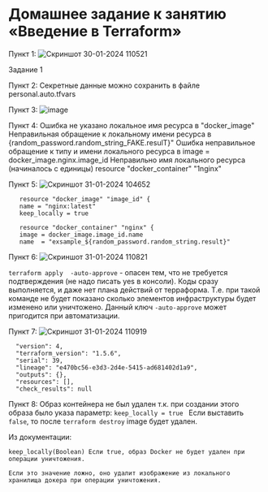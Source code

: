 # Домашнее задание к занятию «Введение в Terraform»

Пункт 1: ![Скриншот 30-01-2024 110521](https://github.com/HZTV/Terraform-01/assets/149588305/d0b260ef-d818-446c-b484-a38d60cc3195)

Задание 1

Пункт 2:
Секретные данные можно сохранить в файле personal.auto.tfvars

Пункт 3: ![image](https://github.com/HZTV/Terraform-01/assets/149588305/cfd5ac51-e373-42c4-b465-37c1ccd2fdb4)

Пункт 4:
Ошибка не указано локальное имя ресурса в "docker_image"
Неправильная обращение к локальному имени ресурса в {random_password.random_string_FAKE.resulT}"
Ошибка неправильное обращение к типу и имени локального ресурса в image = docker_image.nginx.image_id
Неправильно имя локального ресурса (начиналось с единицы) resource "docker_container" "1nginx"

Пункт 5: ![Скриншот 31-01-2024 104652](https://github.com/HZTV/Terraform-01/assets/149588305/9fe7842a-1bcc-4be0-8918-d42321e54686)

````
   resource "docker_image" "image_id" { 
   name = "nginx:latest" 
   keep_locally = true 
  
   resource "docker_container" "nginx" {
   image = docker_image.image_id.name
   name  = "exsample_${random_password.random_string.result}"
````
   
Пункт 6: ![Скриншот 31-01-2024 110821](https://github.com/HZTV/Terraform-01/assets/149588305/1107919d-7129-428b-9638-f6f8d36ebc5d)

````terraform apply  -auto-approve```` - опасен тем, что не требуется подтверждения (не надо писать yes в консоли). Коды сразу выполняется, и даже нет плана действий от терраформа. 
Т.е. при такой команде не будет показано сколько элементов инфраструктуры будет изменено или уничтожено.
Данный ключ ````-auto-approve```` может пригодится при автоматизации.

Пункт 7: ![Скриншот 31-01-2024 110919](https://github.com/HZTV/Terraform-01/assets/149588305/16c2151b-9922-4990-9201-8b02399d8122)

````
  "version": 4,
  "terraform_version": "1.5.6",
  "serial": 39,
  "lineage": "e470bc56-e3d3-2d4e-5415-ad681402d1a9",
  "outputs": {},
  "resources": [],
  "check_results": null
````
Пункт 8:
Образ контейнера не был удален т.к. при создании этого образа было указа параметр:
````keep_locally = true ````
Если выставить ````false````, то после ````terraform destroy```` image будет удален.

Из документации:  

````keep_locally(Boolean) Если true, образ Docker не будет удален при операции уничтожения. ````

````Если это значение ложно, оно удалит изображение из локального хранилища докера при операции уничтожения.````
